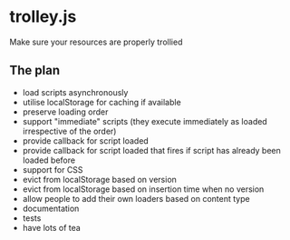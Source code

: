trolley.js
==========

Make sure your resources are properly trollied

The plan
--------

* load scripts asynchronously
* utilise localStorage for caching if available
* preserve loading order
* support "immediate" scripts (they execute immediately as loaded irrespective of the order)
* provide callback for script loaded
* provide callback for script loaded that fires if script has already been loaded before
* support for CSS
* evict from localStorage based on version
* evict from localStorage based on insertion time when no version
* allow people to add their own loaders based on content type
* documentation
* tests
* have lots of tea
